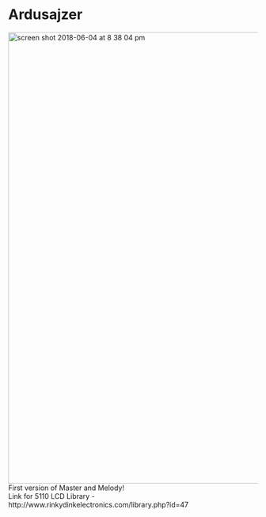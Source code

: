 # Ardusajzer
<img width="912" alt="screen shot 2018-06-04 at 8 38 04 pm" src="https://user-images.githubusercontent.com/20823082/40935104-5482cbd8-6837-11e8-821f-326fabf58801.png">
First version of Master and Melody!<br/>
Link for 5110 LCD Library - http://www.rinkydinkelectronics.com/library.php?id=47  
